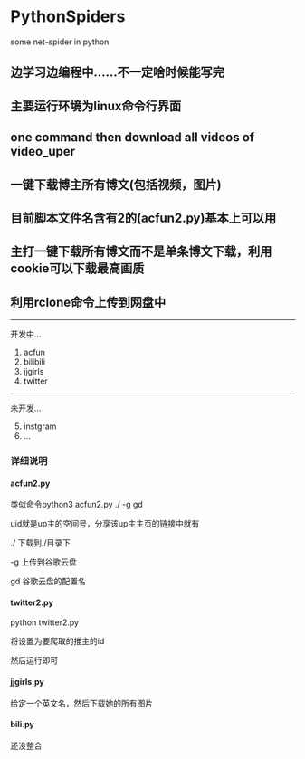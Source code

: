 # PythonSpiders
some net-spider in python

## 边学习边编程中……不一定啥时候能写完
## 主要运行环境为linux命令行界面
## one command then download all videos of video_uper
## 一键下载博主所有博文(包括视频，图片)
## 目前脚本文件名含有2的(acfun2.py)基本上可以用
## 主打一键下载所有博文而不是单条博文下载，利用cookie可以下载最高画质
## 利用rclone命令上传到网盘中

-------------------
开发中...

1. acfun
2. bilibili
3. jjgirls
4. twitter

-------------------
未开发...

5. instgram
6. ...

### 详细说明

#### acfun2.py

类似命令python3 acfun2.py <uid> ./ -g gd

uid就是up主的空间号，分享该up主主页的链接中就有

./ 下载到./目录下

-g 上传到谷歌云盘

gd 谷歌云盘的配置名

#### twitter2.py

python twitter2.py <id>

将<id>设置为要爬取的推主的id

然后运行即可

#### jjgirls.py

给定一个英文名，然后下载她的所有图片


#### bili.py

还没整合


